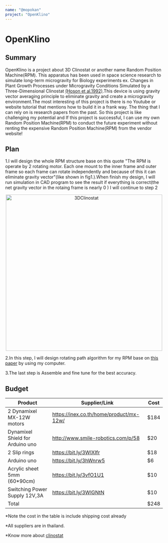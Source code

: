 ```yaml
---
name: "@mopokan"
project: "OpenKlino"
---
```


# OpenKlino

## Summary
  OpenKlino is a project about 3D Clinostat or another name Random Position Machine(RPM). This apparatus has been used in space science research to simulate long-term 
microgravity for Biology experiments ex. Changes in Plant Growth Processes under Microgravity Conditions Simulated by a Three-Dimensional Clinostat [(Hoson et al.1992)](https://link.springer.com/article/10.1007/BF02489403).This device is using gravity vector averaging principle to eliminate gravity and create a microgravity environment.The most interesting of this project is there is no Youtube or website tutorial that mentions how to build it in a frank way. The thing that I can rely on is 
research papers from the past. So this project is like challenging my potential and If this project is successful, I can use my own Random Position Machine(RPM) 
to conduct the future experiment without renting the expensive Random Position Machine(RPM) from the vendor website!


## Plan

1.I will design the whole RPM structure base on this quote "The RPM is operate by 2 rotating motor. Each one mount to the inner frame and outer frame so each frame can rotate independently and because of this it can eliminate gravity vector"(like shown in fig1.).When finish my design, I will run simulation in CAD program to see the result if everything is correct(the net gravity vector in the rotaing frame is nearly 0 ) I will continue to step 2


<p align="center">
  <img alt="3DClinostat" src="https://github.com/mopokan/winter/blob/main/Schematic-view-of-the-MicroG-Center-3-D-clinostat.png?raw=true" width="500" height="500">
</p>
   

2.In this step, I will design rotating path algorithm for my RPM base on [this paper](https://www.ncbi.nlm.nih.gov/pmc/articles/PMC4223831/) by using my computer.

3.The last step is Assemble and fine tune for the best accuracy.


## Budget

| Product         | Supplier/Link                         | Cost   |
| --------------- | ------------------------------------- | ------ |
| 2 Dynamixel MX-12W motors        | https://inex.co.th/home/product/mx-12w/ | $184 |
| Dynamixel Shield for Arduino uno | http://www.smile-robotics.com/p/58      | $20  |
| 2 Slip rings                     | https://bit.ly/3WlXIfr                  | $18  | 
| Arduino uno                      | https://bit.ly/3hWnrw5                  | $6   |
| Acrylic sheet 5mm (60*90cm)      | https://bit.ly/3vfO1U1                  | $10  |
| Switching Power Supply 12V,3A    | https://bit.ly/3WlGNtN                  | $10  |
| Total           |                                       | $248 |

*Note the cost in the table is include shipping cost already

*All suppliers are in thailand.

*Know more about [clinostat](https://pure.uva.nl/ws/files/903914/79169_metis316931.pdf)
